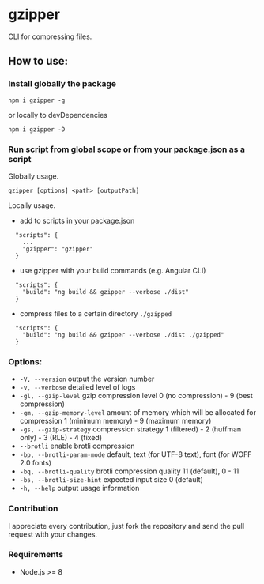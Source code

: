 # gzipper

CLI for compressing files.

## How to use:

### Install globally the package

`npm i gzipper -g`

or locally to devDependencies

`npm i gzipper -D`

### Run script from global scope or from your package.json as a script

Globally usage.

`gzipper [options] <path> [outputPath]`

Locally usage.

- add to scripts in your package.json

```
  "scripts": {
    ...
    "gzipper": "gzipper"
  }
```

- use gzipper with your build commands (e.g. Angular CLI)

```
  "scripts": {
    "build": "ng build && gzipper --verbose ./dist"
  }
```

- compress files to a certain directory `./gzipped`

```
  "scripts": {
    "build": "ng build && gzipper --verbose ./dist ./gzipped"
  }
```

### Options:

- `-V, --version` output the version number
- `-v, --verbose` detailed level of logs
- `-gl, --gzip-level` gzip compression level 0 (no compression) - 9 (best compression)
- `-gm, --gzip-memory-level` amount of memory which will be allocated for compression 1 (minimum memory) - 9 (maximum memory)
- `-gs, --gzip-strategy` compression strategy 1 (filtered) - 2 (huffman only) - 3 (RLE) - 4 (fixed)
- `--brotli` enable brotli compression
- `-bp, --brotli-param-mode` default, text (for UTF-8 text), font (for WOFF 2.0 fonts)
- `-bq, --brotli-quality` brotli compression quality 11 (default), 0 - 11
- `-bs, --brotli-size-hint` expected input size 0 (default)
- `-h, --help` output usage information

### Contribution

I appreciate every contribution, just fork the repository and send the pull request with your changes.

### Requirements

- Node.js >= 8

